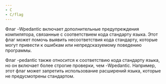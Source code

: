 ```yaml
---
- C
- C/flag
---
```

Флаг -Wpedantic включает дополнительные предупреждения компилятора, связанные с соответствием кода стандарту языка. Этот флаг может помочь выявить несоответствия кода стандарту, которые могут привести к ошибкам или непредсказуемому поведению программы.

Флаг -pedantic также относится к соответствию кода стандарту языка, но он включает более строгие проверки, чем -Wpedantic. Например, этот флаг может запретить использование расширений языка, которые не предусмотрены стандартом.
